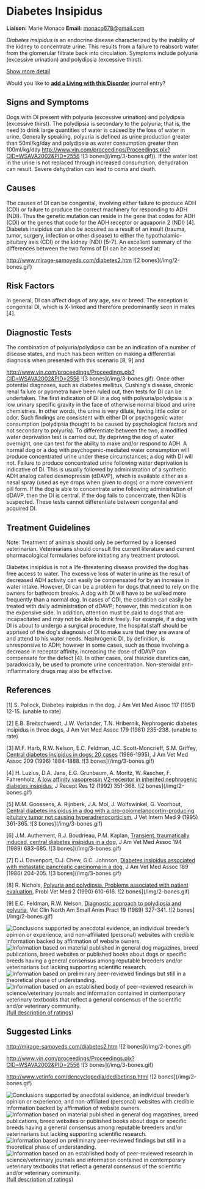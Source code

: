 Diabetes Insipidus
==================

**Liaison:** Marie Monaco **Email:** <monaco678@gmail.com>



*Diabetes insipidus* is an endocrine disease characterized by the
inability of the kidney to concentrate urine.  This results from a
failure to reabsorb water from the glomerular filtrate back into
circulation.  Symptoms include polyuria (excessive urination) and
polydipsia (excessive thirst).





[Show more detail](diabetes-insipidus5a76.html?showlong=1)



Would you like to **[add a Living with this
Disorder](diabetes-insipidus/addliving_form.html)** journal entry?

Signs and Symptoms
------------------

Dogs with DI present with polyuria (excessive urination) and polydipsia
(excessive thirst).  The polydipsia is secondary to the polyuria; that
is, the need to drink large quantities of water is caused by the loss of
water in urine.  Generally speaking, polyuria is defined as urine
production greater than 50ml/kg/day and polydipsia as water consumption
greater than 100ml/kg/day
<http://www.vin.com/proceedings/Proceedings.plx?CID=WSAVA2002&PID=2556> !\[3
bones\](/img/3-bones.gif)).  If the water lost in the urine is not
replaced through increased consumption, dehydration can result.  Severe
dehydration can lead to coma and death.

Causes
------

The causes of DI can be congenital, involving either failure to produce
ADH (CDI) or failure to produce the correct machinery for responding to
ADH (NDI).  Thus the genetic mutation can reside in the gene that codes
for ADH (CDI) or the genes that code for the ADH receptor or aquaporin 2
(NDI) \[4\].  Diabetes insipidus can also be acquired as a result of an
insult (trauma, tumor, surgery, infection or other disease) to either
the hypothalamic-pituitary axis (CDI) or the kidney (NDI) \[5-7\].  An
excellent summary of the differences between the two forms of DI can be
accessed at:

<http://www.mirage-samoyeds.com/diabetes2.htm> !\[2
bones\](/img/2-bones.gif)



Risk Factors
------------

In general, DI can affect dogs of any age, sex or breed.  The exception
is congenital DI, which is X-linked and therefore predominantly seen in
males \[4\].

Diagnostic Tests
----------------

The combination of polyuria/polydipsia can be an indication of a number
of disease states, and much has been written on making a differential
diagnosis when presented with this scenario \[8, 9\] and

<http://www.vin.com/proceedings/Proceedings.plx?CID=WSAVA2002&PID=2556> !\[3
bones\](/img/3-bones.gif). Once other potential diagnoses, such as
diabetes mellitus, Cushing's disease, chronic renal failure or pyometra
have been ruled out, then tests for DI can be undertaken.  The first
indication of DI in a dog with polyuria/polydipsia is a low urinary
specific gravity in the face of otherwise normal blood and urine
chemistries.  In other words, the urine is very dilute, having little
color or odor.  Such findings are consistent with either DI or
psychogenic water consumption (polydipsia thought to be caused by
psychological factors and not secondary to polyuria).  To differentiate
between the two, a modified water deprivation test is carried out.  By
depriving the dog of water overnight, one can test for the ability to
make and/or respond to ADH. A normal dog or a dog with
psychogenic-mediated water consumption will produce concentrated urine
under these circumstances; a dog with DI will not.  Failure to produce
concentrated urine following water deprivation is indicative of DI.
This is usually followed by administration of a synthetic ADH analog
called desmopressin (dDAVP), which is available either as a nasal spray
(used as eye drops when given to dogs) or a more convenient pill form.
If the dog is able to concentrate urine following administration of
dDAVP, then the DI is central.  If the dog fails to concentrate, then
NDI is suspected.  These tests cannot differentiate between congenital
and acquired DI.

Treatment Guidelines
--------------------

Note: Treatment of animals should only be performed by a licensed
veterinarian. Veterinarians should consult the current literature and
current pharmacological formularies before initiating any treatment
protocol.

Diabetes insipidus is not a life-threatening disease provided the dog
has free access to water.  The excessive loss of water in urine as the
result of decreased ADH activity can easily be compensated for by an
increase in water intake.  However, DI can be a problem for dogs that
need to rely on the owners for bathroom breaks.  A dog with DI will have
to be walked more frequently than a normal dog.  In cases of CDI, the
condition can easily be treated with daily administration of dDAVP;
however, this medication is on the expensive side.  In addition,
attention must be paid to dogs that are incapacitated and may not be
able to drink freely.  For example, if a dog with DI is about to undergo
a surgical procedure, the hospital staff should be apprised of the dog's
diagnosis of DI to make sure that they are aware of and attend to his
water needs.  Nephrogenic DI, by definition, is unresponsive to ADH;
however in some cases, such as those involving a decrease in receptor
affinity, increasing the dose of dDAVP can compensate for the defect
\[4\].   In other cases, oral thiazide diuretics can, paradoxically, be
used to promote urine concentration.  Non-steroidal anti-inflammatory
drugs may also be effective.

References
----------

\[1\] S. Pollock, Diabetes insipidus in the dog, J Am Vet Med Assoc 117
(1951) 12-15. (unable to rate)

\[2\] E.B. Breitschwerdt, J.W. Verlander, T.N. Hribernik, Nephrogenic
diabetes insipidus in three dogs, J Am Vet Med Assoc 179 (1981)
235-238.  (unable to rate)

\[3\] M.F. Harb, R.W. Nelson, E.C. Feldman, J.C. Scott-Moncrieff, S.M.
Griffey, [Central diabetes insipidus in dogs: 20
cases](http://www.ncbi.nlm.nih.gov/sites/entrez?Db=pubmed&Cmd=ShowDetailView&TermToSearch=8944803&ordinalpos=2&itool=EntrezSystem2.PEntrez.Pubmed.Pubmed_ResultsPanel.Pubmed_RVDocSum "external-link")
(1986-1995), J Am Vet Med Assoc 209 (1996) 1884-1888.  !\[3
bones\](/img/3-bones.gif)

\[4\] H. Luzius, D.A. Jans, E.G. Grunbaum, A. Moritz, W. Rascher, F.
Fahrenholz, [A low affinity vasopressin V2-receptor in inherited
nephrogenic diabetes
insipidus](http://www.ncbi.nlm.nih.gov/sites/entrez?Db=pubmed&Cmd=ShowDetailView&TermToSearch=1387165&ordinalpos=33&itool=EntrezSystem2.PEntrez.Pubmed.Pubmed_ResultsPanel.Pubmed_RVDocSum "external-link"),
J Recept Res 12 (1992) 351-368.  !\[2 bones\](/img/2-bones.gif)

\[5\] M.M. Goossens, A. Rijnberk, J.A. Mol, J. Wolfswinkel, G. Voorhout,
[Central diabetes insipidus in a dog with a
pro-opiomelanocortin-producing pituitary tumor not causing
hyperadrenocorticism](http://www.ncbi.nlm.nih.gov/sites/entrez?Db=pubmed&Cmd=ShowDetailView&TermToSearch=8531185&ordinalpos=1&itool=EntrezSystem2.PEntrez.Pubmed.Pubmed_ResultsPanel.Pubmed_RVDocSum "external-link"),
J Vet Intern Med 9 (1995) 361-365.  !\[3 bones\](/img/3-bones.gif)

\[6\] J.M. Authement, R.J. Boudrieau, P.M. Kaplan, [Transient,
traumatically induced, central diabetes insipidus in a
dog](http://www.ncbi.nlm.nih.gov/sites/entrez?Db=pubmed&Cmd=ShowDetailView&TermToSearch=2925484&ordinalpos=1&itool=EntrezSystem2.PEntrez.Pubmed.Pubmed_ResultsPanel.Pubmed_RVDocSum "external-link"),
J Am Vet Med Assoc 194 (1989) 683-685.  !\[3 bones\](/img/3-bones.gif)

\[7\] D.J. Davenport, D.J. Chew, G.C. Johnson, [Diabetes insipidus
associated with metastatic pancreatic carcinoma in a
dog](http://www.ncbi.nlm.nih.gov/sites/entrez?Db=pubmed&Cmd=ShowDetailView&TermToSearch=3017907&ordinalpos=1&itool=EntrezSystem2.PEntrez.Pubmed.Pubmed_ResultsPanel.Pubmed_RVDocSum "external-link"),
J Am Vet Med Assoc 189 (1986) 204-205.  !\[3 bones\](/img/3-bones.gif)

\[8\] R. Nichols, [Polyuria and polydipsia. Problems associated with
patient
evaluation](http://www.ncbi.nlm.nih.gov/sites/entrez?Db=pubmed&Cmd=ShowDetailView&TermToSearch=2134078&ordinalpos=2&itool=EntrezSystem2.PEntrez.Pubmed.Pubmed_ResultsPanel.Pubmed_RVDocSum "external-link"),
Probl Vet Med 2 (1990) 610-616.  !\[2 bones\](/img/2-bones.gif)

\[9\] E.C. Feldman, R.W. Nelson, [Diagnostic approach to polydipsia and
polyuria](http://www.ncbi.nlm.nih.gov/sites/entrez?Db=pubmed&Cmd=ShowDetailView&TermToSearch=2648668&ordinalpos=1&itool=EntrezSystem2.PEntrez.Pubmed.Pubmed_ResultsPanel.Pubmed_RVAbstractPlus "external-link"),
Vet Clin North Am Small Anim Pract 19 (1989) 327-341.  !\[2
bones\](/img/2-bones.gif)





![](diabetes-insipidus/bone.gif "Conclusions supported by anecdotal evidence, an individual breeder’s opinion or experience, and non-affiliated (personal) websites with credible information backed by affirmation of website owners.")
![](diabetes-insipidus/2-bones.gif "Information based on material published in general dog magazines, breed publications, breed websites or published books about dogs or specific breeds  having a general consensus among reputable breeders and/or veterinarians but lacking supporting scientific research.")
![](diabetes-insipidus/3-bones.gif "Information based on preliminary peer-reviewed findings but still in a theoretical phase of understanding.")
![](diabetes-insipidus/4-bones.gif "Information based on an established body of peer-reviewed research in science/veterinary journals and information contained in contemporary veterinary textbooks that reflect a general consensus of the scientific and/or veterinary community.")
[(full description of ratings)](ratings-what-do-they-mean.html)



Suggested Links
---------------

<http://mirage-samoyeds.com/diabetes2.htm>   !\[2
bones\](/img/2-bones.gif)

<http://www.vin.com/proceedings/Proceedings.plx?CID=WSAVA2002&PID=2556>  !\[3
bones\](/img/3-bones.gif)

<http://www.vetinfo.com/dencyclopedia/dedibetinsp.html>   !\[2
bones\](/img/2-bones.gif)



![](diabetes-insipidus/bone.gif "Conclusions supported by anecdotal evidence, an individual breeder’s opinion or experience, and non-affiliated (personal) websites with credible information backed by affirmation of website owners.")
![](diabetes-insipidus/2-bones.gif "Information based on material published in general dog magazines, breed publications, breed websites or published books about dogs or specific breeds  having a general consensus among reputable breeders and/or veterinarians but lacking supporting scientific research.")
![](diabetes-insipidus/3-bones.gif "Information based on preliminary peer-reviewed findings but still in a theoretical phase of understanding.")
![](diabetes-insipidus/4-bones.gif "Information based on an established body of peer-reviewed research in science/veterinary journals and information contained in contemporary veterinary textbooks that reflect a general consensus of the scientific and/or veterinary community.")
[(full description of ratings)](ratings-what-do-they-mean.html)


